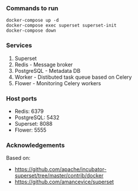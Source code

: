 ### Commands to run

```
docker-compose up -d
docker-compose exec superset superset-init
docker-compose down
```

### Services

1. Superset
2. Redis - Message broker
3. PostgreSQL - Metadata DB
4. Worker - Distibuted task queue based on Celery
5. Flower - Monitoring Celery workers


### Host ports

- Redis: 6379
- PostgreSQL: 5432
- Superset: 8088
- Flower: 5555

### Acknowledgements

Based on:
 - https://github.com/apache/incubator-superset/tree/master/contrib/docker
 - https://github.com/amancevice/superset